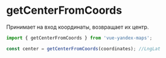 # getCenterFromCoords

Принимает на вход координаты, возвращает их центр.

```typescript
import { getCenterFromCoords } from 'vue-yandex-maps';

const center = getCenterFromCoords(coordinates); //LngLat
```
